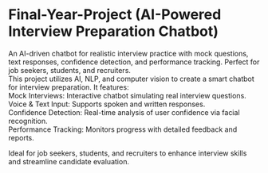# <b>Final-Year-Project (AI-Powered Interview Preparation Chatbot)</b>
An AI-driven chatbot for realistic interview practice with mock questions, text responses, confidence detection, and performance tracking. Perfect for job seekers, students, and recruiters.
<br>
This project utilizes AI, NLP, and computer vision to create a smart chatbot for interview preparation. It features:  
Mock Interviews: Interactive chatbot simulating real interview questions.  
Voice & Text Input: Supports spoken and written responses.  
Confidence Detection: Real-time analysis of user confidence via facial recognition.  
Performance Tracking: Monitors progress with detailed feedback and reports.  

Ideal for job seekers, students, and recruiters to enhance interview skills and streamline candidate evaluation.
